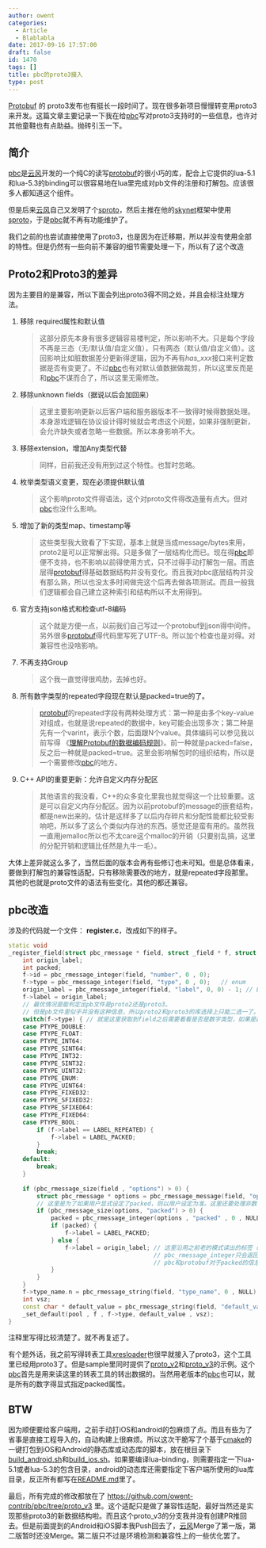 ```yaml
---
author: owent
categories:
  - Article
  - Blablabla
date: 2017-09-16 17:57:00
draft: false
id: 1470
tags: []
title: pbc的proto3接入
type: post
---
```


[Protobuf][3] 的 proto3发布也有挺长一段时间了。现在很多新项目慢慢转变用proto3来开发。这篇文章主要记录一下我在给[pbc][1]写对proto3支持时的一些信息，也许对其他童鞋也有点助益。抛砖引玉一下。

## 简介

[pbc][1]是[云风][2]开发的一个纯C的读写[protobuf][3]的很小巧的库，配合上它提供的lua-5.1和lua-5.3的binding可以很容易地在lua里完成对pb文件的注册和打解包。应该很多人都知道这个组件。

但是后来[云风][2]自己又发明了个[sproto][4]，然后主推在他的[skynet][5]框架中使用[sproto][4]，于是[pbc][1]就不再有功能维护了。

我们之前的也尝试直接使用了proto3，也是因为在迁移期，所以并没有使用全部的特性。但是仍然有一些向前不兼容的细节需要处理一下，所以有了这个改造

## Proto2和Proto3的差异

因为主要目的是兼容，所以下面会列出proto3得不同之处，并且会标注处理方法。

1. 移除 required属性和默认值

   > 这部分原先本身有很多逻辑容易楼判定，所以影响不大。只是每个字段不再是三态（无/默认值/自定义值），只有两态（默认值/自定义值）。这回影响比如脏数据差分更新得逻辑，因为不再有*has_xxx*接口来判定数据是否有变更了。不过[pbc][1]也有对默认值数据做裁剪，所以这里反而是和[pbc][1]不谋而合了，所以这里无需修改。

2. 移除unknown fields（据说以后会加回来）

   > 这里主要影响更新以后客户端和服务器版本不一致得时候得数据处理。本身游戏逻辑在协议设计得时候就会考虑这个问题，如果非强制更新，会允许缺失或者忽略一些数据。所以本身影响不大。

3. 移除extension，增加Any类型代替

   > 同样，目前我还没有用到过这个特性。也暂时忽略。

4. 枚举类型语义变更，现在必须提供默认值

   > 这个影响proto文件得语法，这个对proto文件得改造量有点大。但对[pbc][1]也没什么影响。

5. 增加了新的类型map、timestamp等

   > 这些类型我大致看了下实现，基本上就是当成message/bytes来用，proto2是可以正常解出得。只是多做了一层结构化而已。现在得[pbc][1]即便不支持，也不影响以前得使用方式，只不过得手动打解包一层。而底层得[protobuf][3]得基础数据结构并没有变化。而且我对pbc底层结构并没有那么熟，所以也没太多时间做完这个后再去做各项测试。而且一般我们逻辑都会自己建立这种索引和结构所以不太用得到。

6. 官方支持json格式和检查utf-8编码

   > 这个就是方便一点，以前我们自己写过一个protobuf到json得中间件。另外很多[protobuf][3]得代码里写死了UTF-8。所以加个检查也是对得。对兼容性也没啥影响。

7. 不再支持Group

   > 这个我一直觉得很鸡肋，去掉也好。

8. 所有数字类型的repeated字段现在默认是packed=true的了。

   > [protobuf][3]的repeated字段有两种处理方式：第一种是由多个key-value对组成，也就是说repeated的数据中，key可能会出现多次；第二种是先有一个varint，表示个数，后面跟N个value。具体编码可以参见我以前写得 《[理解Protobuf的数据编码规则](https://owent.net/2012/595.html)》。前一种就是packed=false，反之后一种就是packed=true。这里会影响解包时的组织结构，所以是一个需要修改[pbc][1]的地方。

9. C++ API的重要更新：允许自定义内存分配区

   > 其他语言的我没看，C++的众多变化里我也就觉得这一个比较重要。这是可以自定义内存分配区。因为以前protobuf的message的嵌套结构，都是new出来的。估计是这样多了以后内存碎片和分配性能都比较受影响吧，所以多了这么个类似内存池的东西。感觉还是蛮有用的。虽然我一直用jemalloc所以也不太care这个malloc的开销（只要别乱搞，这里的分配开销和逻辑比任然是九牛一毛）。



大体上差异就这么多了，当然后面的版本会再有些修订也未可知。但是总体看来，要做到打解包的兼容性适配，只有移除需要改的地方，就是repeated字段那里。其他的也就是proto文件的语法有些变化，其他的都还兼容。



## pbc改造

涉及的代码就一个文件： **register.c**，改成如下的样子。

```cpp
static void
_register_field(struct pbc_rmessage * field, struct _field * f, struct _stringpool *pool) {
	int origin_label;
	int packed;
	f->id = pbc_rmessage_integer(field, "number", 0 , 0);
	f->type = pbc_rmessage_integer(field, "type", 0 , 0);	// enum
	origin_label = pbc_rmessage_integer(field, "label", 0, 0) - 1; // LABEL_OPTIONAL = 0
	f->label = origin_label;
	// 最优情况是能判定出pb文件是proto2还是proto3。
	// 但是pb文件里似乎并没有这种信息，所以proto2和proto3的库选择上只能二选一了。
	switch(f->type) { // 就是这里获取到field之后需要看看是否是数字类型，如果是数字类型，那么默认的repeated字段要改为packed类型。
	case PTYPE_DOUBLE:
	case PTYPE_FLOAT:
	case PTYPE_INT64:
	case PTYPE_SINT64:  
	case PTYPE_INT32:
	case PTYPE_SINT32:  
	case PTYPE_UINT32:
	case PTYPE_ENUM:
	case PTYPE_UINT64:
	case PTYPE_FIXED32:
	case PTYPE_SFIXED32:
	case PTYPE_SFIXED64:
	case PTYPE_FIXED64:
	case PTYPE_BOOL:
		if (f->label == LABEL_REPEATED) {
			f->label = LABEL_PACKED;
		}
		break;
    default:
        break;
    }
	
	if (pbc_rmessage_size(field , "options") > 0) {
		struct pbc_rmessage * options = pbc_rmessage_message(field, "options" , 0);
		// 这里是为了如果用户显式设定了packed，则以用户设定为准。这里还要处理非数字类型的情况。
		if (pbc_rmessage_size(options, "packed") > 0) {
			packed = pbc_rmessage_integer(options , "packed" , 0 , NULL);
			if (packed) {
				f->label = LABEL_PACKED;
			} else {
				f->label = origin_label; // 这里沿用之前老的模式读出的标签（强制修改前）
				                         // pbc_rmessage_integer只会返回optional/required/repeated
				                         // pbc和protobuf对于packed的信息记录不一样
			}
		}
	}
	f->type_name.n = pbc_rmessage_string(field, "type_name", 0 , NULL) +1;	// abandon prefix '.' 
	int vsz;
	const char * default_value = pbc_rmessage_string(field, "default_value", 0 , &vsz);
	_set_default(pool , f , f->type, default_value , vsz);
}
```

注释里写得比较清楚了。就不再复述了。

有个题外话，我之前写得转表工具[xresloader][8]也很早就接入了proto3，这个工具里已经用proto3了。但是sample里同时提供了[proto_v2](https://github.com/xresloader/xresloader/tree/master/sample/proto_v2)和[proto_v3](https://github.com/xresloader/xresloader/tree/master/sample/proto_v3)的示例。这个[pbc][6]首先是用来读这里的转表工具的转出数据的。当然用老版本的[pbc][1]也可以，就是所有的数字得显式指定packed属性。

## BTW

因为顺便要给客户端用，之前手动打iOS和android的包麻烦了点。而且有些为了省事是直接工程导入的，自动构建上很麻烦。所以这次干脆写了个基于[cmake][7]的一键打包到iOS和Android的静态库或动态库的脚本，放在根目录下[build_android.sh](https://github.com/owent-contrib/pbc/blob/proto_v3/build_android.sh)和[build_ios.sh](https://github.com/owent-contrib/pbc/blob/proto_v3/build_ios.sh)。如果要编译lua-binding，则需要指定一下lua-5.1或者lua-5.3的包含目录，android的动态库还需要指定下客户端所使用的lua库目录，反正所有都写在[README.md][6]里了。

最后，所有完成的修改都放在了 https://github.com/owent-contrib/pbc/tree/proto_v3 里。这个适配只是做了兼容性适配，最好当然还是实现那些proto3的新数据结构啦。而且这个proto_v3的分支我并没有创建PR推回去。但是前面提到的Android和iOS脚本我Push回去了，[云风][2]Merge了第一版，第二版暂时还没Merge。第二版只不过是环境检测和兼容性上的一些优化罢了。



[1]: https://github.com/cloudwu/pbc
[2]: https://github.com/cloudwu
[3]: https://github.com/google/protobuf
[4]: https://github.com/cloudwu/sproto
[5]: https://github.com/cloudwu/skynet
[6]: https://github.com/owent-contrib/pbc/tree/proto_v3
[7]: https://cmake.org
[8]: https://github.com/xresloader/xresloader